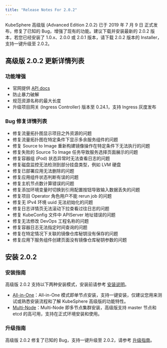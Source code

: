```yaml
---
title: "Release Notes For 2.0.2"
---
```


KubeSphere 高级版 (Advanced Edition 2.0.2) 已于 2019 年 7 月 9 日 正式发布，修复了已知的 Bug，增强了现有的功能。建议下载并安装最新的 2.0.2 版本，若您已经安装了 1.0.x、2.0.0 或 2.0.1 版本，请下载 2.0.2 版本的 Installer，支持一键升级至 2.0.2。

## 高级版 2.0.2 更新详情列表

### 功能增强

- 官网提供 [API docs](https://docs.kubesphere.io/advanced-v2.0/zh-CN/api-reference/api-docs/)
- 防止暴力破解
- 规范资源名称的最大长度
- 升级项目网关 (Ingress Controller) 版本至 0.24.1，支持 Ingress 灰度发布

### Bug 修复详情列表  

- 修复流量拓扑图显示项目之外资源的问题  
- 修复流量拓扑图在特定条件下显示多余服务组件的问题  
- 修复 Source to Image 重新构建镜像操作在特定条件下无法执行的问题  
- 修复失败的 Source To Image 任务导致服务选择页面展示的问题
- 修复容器组 (Pod) 状态异常时无法查看日志的问题   
- 修复磁盘监控无法检测到部分挂盘类型，例如 LVM 硬盘
- 修复已部署应用无法删除的问题  
- 修复应用组件状态判断有误的问题  
- 修复主机节点数计算错误的问题  
- 修复添加环境变量时切换到引用配置按钮导致输入数据丢失的问题  
- 修复项目 Operator 角色用户不能 rerun job 的问题  
- 修复无 IPv4 环境 uuid 无法初始化的问题  
- 修复日志详情页无法滚动下拉查看过往日志的问题  
- 修复 KubeConfig 文件中 APIServer 地址错误的问题  
- 修复无法修改 DevOps 工程名称的问题  
- 修复容器日志无法指定时间查询的问题  
- 修复在特定情况下关联的镜像仓库秘钥没有保存的问题  
- 修复应用下服务组件创建页面没有镜像仓库秘钥参数的问题  

## 安装 2.0.2

### 安装指南

高级版 2.0.2 支持以下两种安装模式，安装前请参考 [安装说明](../../installation/intro)。

- [All-in-One](../../installation/all-in-one)：All-in-One 模式即单节点安装，支持一键安装，仅建议您用来测试或熟悉安装流程和了解 KubeSphere 高级版的功能特性。
- [Multi-Node](../../installation/multi-node)：Multi-Node 即多节点集群安装，高级版支持 master 节点和 etcd 的高可用，支持在正式环境安装和使用。

### 升级指南

高级版 2.0.2 修复了已知的 Bug，支持一键升级至 2.0.2，请参考 [升级指南](../../installation/upgrade)。